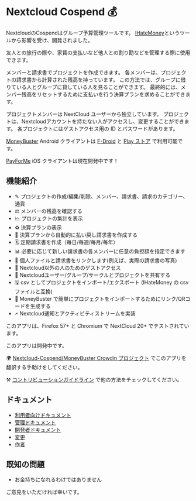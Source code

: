 # Nextcloud Cospend 💰

NextcloudのCospendはグループ予算管理ツールです。 [IHateMoney](https://github.com/spiral-project/ihatemoney/)というツールから影響を受け、開発されました。

友人との旅行の際や、家賃の支払いなど他人との割り勘などを管理する際に使用できます。

メンバーと請求書でプロジェクトを作成できます。 各メンバーは、プロジェクトの請求書から計算された残高を持っています。 この方法では、グループに借りている人とグループに貸している人を見ることができます。 最終的には、メンバー残高をリセットするために支払いを行う決算プランを求めることができます。

プロジェクトメンバーは NextCloud ユーザーから独立しています。 プロジェクトは、Nextcloudアカウントを持たない人がアクセスし、変更することができます。 各プロジェクトにはゲストアクセス用の ID とパスワードがあります。

[MoneyBuster](https://gitlab.com/eneiluj/moneybuster) Android クライアントは [F-Droid](https://f-droid.org/packages/net.eneiluj.moneybuster/) と [Play ストア](https://play.google.com/store/apps/details?id=net.eneiluj.moneybuster) で利用可能です。

[PayForMe](https://github.com/mayflower/PayForMe) iOS クライアントは現在開発中です！

## 機能紹介

* ✎ プロジェクトの作成/編集/削除、メンバー、請求書、請求のカテゴリー、通貨
* ⚖️ メンバーの残高を確認する
* 🗠 プロジェクトの集計を表示
* ♻️ 決算プランの表示
* 🎇 決算プランから自動的に払い戻し請求書を作成する
* 🗓️ 定期請求書を作成（毎日/毎週/毎月/毎年）
* 📊 必要に応じて新しい請求書の各メンバーに任意の負担額を指定できます
* 🔗 個人ファイルと請求書をリンクします(例えば、実際の請求書の写真)
* 👩 Nextcloud以外の人のためのゲストアクセス
* 👫 Nextcloudユーザー/グループ/サークルとプロジェクトを共有する
* 🖫 csv としてプロジェクトをインポート/エクスポート (IHateMoney の csv ファイルと互換)
* 🔗 MoneyBuster で簡単にプロジェクトをインポートするためにリンク/QRコードを生成する
* 🗲 Nextcloud通知とアクティビティストリームを実装

このアプリは、Firefox 57+ と Chromium で NextCloud 20+ でテストされています。

このアプリは開発中です。

🌍 [Nextcloud-Cospend/MoneyBuster Crowdin プロジェクト](https://crowdin.com/project/moneybuster) でこのアプリを翻訳する手助けをしてください。

⚒️ [コントリビューションガイドライン](https://github.com/eneiluj/cospend-nc/blob/master/CONTRIBUTING.md) で他の方法をチェックしてください。

## ドキュメント

* [利用者向けドキュメント](https://github.com/eneiluj/cospend-nc/blob/master/docs/user.md)
* [管理ドキュメント](https://github.com/eneiluj/cospend-nc/blob/master/docs/admin.md)
* [開発者ドキュメント](https://github.com/eneiluj/cospend-nc/blob/master/docs/dev.md)
* [変更](https://github.com/eneiluj/cospend-nc/blob/master/CHANGELOG.md#change-log)
* [作者](https://github.com/eneiluj/cospend-nc/blob/master/AUTHORS.md#authors)

## 既知の問題

* お金持ちになれるわけではありません

ご意見をいただければ幸いです。

